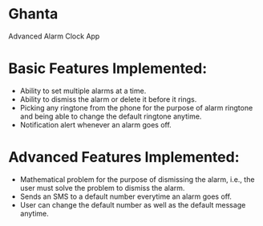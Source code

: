 # Ghanta
Advanced Alarm Clock App

# Basic Features Implemented:
- Ability to set multiple alarms at a time.
- Ability to dismiss the alarm or delete it before it rings.
- Picking any ringtone from the phone for the purpose of alarm ringtone and being able to change the default ringtone anytime.
- Notification alert whenever an alarm goes off.

# Advanced Features Implemented:
- Mathematical problem for the purpose of dismissing the alarm, i.e., the user must solve the problem to dismiss the alarm.
- Sends an SMS to a default number everytime an alarm goes off.
- User can change the default number as well as the default message anytime.
